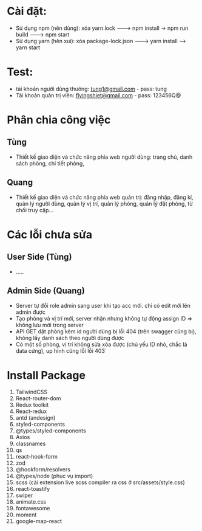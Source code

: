 # Cài đặt:
- Sử dụng npm (nên dùng): xóa yarn.lock ---> npm install -> npm run build ---> npm start
- Sử dụng yarn (hên xui): xóa package-lock.json ---> yarn install --> yarn start

# Test:
- tài khoản người dùng thường: tung1@gmail.com - pass: tung
- Tài khoản quản trị viên: flyingshiet@gmail.com - pass: 123456Q@ 

# Phân chia công việc
## Tùng
- Thiết kế giao diện và chức năng phía web người dùng: trang chủ, danh sách phòng, chi tiết phòng,
## Quang
- Thiết kế giao diện và chức năng phía web quản trị: đăng nhập, đăng kí, quản lý người dùng, quản lý vị trí, quản lý phòng, quản lý đặt phòng, từ chối truy cập...


# Các lỗi chưa sửa
## User Side (Tùng)
- .....
## Admin Side (Quang)
- Server tự đổi role admin sang user khi tạo acc mới. chỉ có edit mới lên admin được
- Tạo phòng và vị trí mới, server nhận nhưng không tự động assign ID => không lưu mới trong server
- API GET đặt phòng kèm id người dùng bị lỗi 404 (trên swagger cũng bị), không lấy danh sách theo người dùng được
- Có một số phòng, vị trí không sửa xóa được (chủ yếu ID nhỏ, chắc là data cứng), up hình cũng lỗi lỗi 403`


# Install Package
1. TailwindCSS
2. React-router-dom
3. Redux toolkit
4. React-redux
5. antd (andesign)
6. styled-components
7. @types/styled-components
8. Axios
9. classnames
10. qs
11. react-hook-form
12. zod
13. @hookform/resolvers
14. @types/node (phục vụ import)
15. scss (cài extension live scss compiler ra css ở src/assets/style.css)
16. react-toastify
17. swiper
18. animate.css
19. fontawesome
20. moment
21. google-map-react